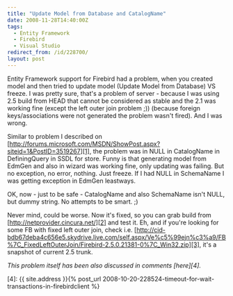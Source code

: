 ```yaml
---
title: "Update Model from Database and CatalogName"
date: 2008-11-28T14:40:00Z
tags:
  - Entity Framework
  - Firebird
  - Visual Studio
redirect_from: /id/228700/
layout: post
---
```

Entity Framework support for Firebird had a problem, when you created model and then tried to update model (Update Model from Database) VS freeze. I was pretty sure, that's a problem of server - because I was using 2.5 build from HEAD that cannot be considered as stable and the 2.1 was working fine (except the left outer join problem ;)) (because foreign keys/associations were not generated the problem wasn't fired). And I was wrong.

Similar to problem I described on [http://forums.microsoft.com/MSDN/ShowPost.aspx?siteid=1&PostID=3519267][1], the problem was in NULL in CatalogName in DefiningQuery in SSDL for store. Funny is that generating model from EdmGen and also in wizard was working fine, only updating was failing. But no exception, no error, nothing. Just freeze. If I had NULL in SchemaName I was getting exception in EdmGen leastways.

OK, now - just to be safe - CatalogName and also SchemaName isn't NULL, but dummy string. No attempts to be smart. ;)

Never mind, could be worse. Now it's fixed, so you can grab build from [http://netprovider.cincura.net/][2] and test it. Eh, and if you're looking for some FB with fixed left outer join, check i.e. [http://cid-bdb67deba4c656e5.skydrive.live.com/self.aspx/Ve%c5%99ejn%c3%a9/FB%7C_FixedLeftOuterJoin/Firebird-2.5.0.21381-0%7C_Win32.zip][3], it's a snapshot of current 2.5 trunk.

_This problem itself has been also discussed in comments [here][4]._

[1]: http://forums.microsoft.com/MSDN/ShowPost.aspx?siteid=1&PostID=3519267
[2]: http://netprovider.cincura.net/
[3]: http://cid-bdb67deba4c656e5.skydrive.live.com/self.aspx/Ve%c5%99ejn%c3%a9/FB%7C_FixedLeftOuterJoin/Firebird-2.5.0.21381-0%7C_Win32.zip
[4]: {{ site.address }}{% post_url 2008-10-20-228524-timeout-for-wait-transactions-in-firebirdclient %}